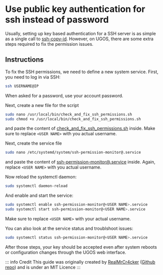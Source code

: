 # Use public key authentication for ssh instead of password

Usually, setting up key based authentication for a SSH server is as simple as a single call to [ssh-copy-id](https://manpages.debian.org/bookworm/openssh-client/ssh-copy-id.1.en.html). However, on UGOS, there are some extra steps required to fix the permission issues.

## Instructions

To fix the SSH permissions, we need to define a new system service. First, you need to log in via SSH:

```sh
ssh USERNAME@IP
```

When asked for a password, use your account password.

Next, create a new file for the script

```sh
sudo nano /usr/local/bin/check_and_fix_ssh_permissions.sh
sudo chmod +x /usr/local/bin/check_and_fix_ssh_permissions.sh
```

and paste the content of [check_and_fix_ssh_permissions.sh](https://raw.githubusercontent.com/UGREEN-NASync/community-guide/refs/heads/main/docs/ugos/tweak/ssh_public_key/check_and_fix_ssh_permissions.sh) inside. Make sure to replace `<USER NAME>` with you actual username.

Next, create the service file

```sh
sudo nano /etc/systemd/system/ssh-permission-monitor@.service 
```

and paste the content of [ssh-permission-monitor@.service](https://github.com/UGREEN-NASync/community-guide/blob/main/docs/ugos/tweak/ssh_public_key/ssh-permission-monitor@.service) inside. Again, replace `<USER NAME>` with you actual username.

Now reload the systemctl daemon:

```sh
sudo systemctl daemon-reload
```

And enable and start the service:

```sh
sudo systemctl enable ssh-permission-monitor@<USER NAME>.service
sudo systemctl start ssh-permission-monitor@<USER NAME>.service
```
Make sure to replace `<USER NAME>` with your actual username.

You can also look at the service status and troublshoot issues:

```sh
sudo systemctl status ssh-permission-monitor@<USER NAME>.service
```

After those steps, your key should be accepted even after system reboots or configuration changes through the UGOS web interface.

::: info Credit
This guide was originally created by [RealMrCr4cker](https://www.reddit.com/user/RealMrCr4cker/) ([Github repo](https://github.com/ln-12/UGOS_scripts/)) and is under an MIT Licence
:::